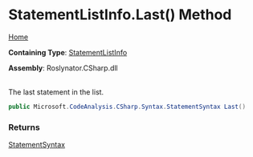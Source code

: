 # StatementListInfo\.Last\(\) Method

[Home](../../../../../README.md)

**Containing Type**: [StatementListInfo](../README.md)

**Assembly**: Roslynator\.CSharp\.dll

\
The last statement in the list\.

```csharp
public Microsoft.CodeAnalysis.CSharp.Syntax.StatementSyntax Last()
```

### Returns

[StatementSyntax](https://docs.microsoft.com/en-us/dotnet/api/microsoft.codeanalysis.csharp.syntax.statementsyntax)

